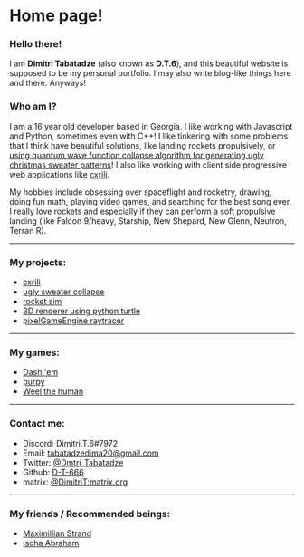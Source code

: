 # Home page!

### Hello there!

I am **Dimitri Tabatadze** (also known as **D.T.6**), and this beautiful website is supposed to be my personal portfolio. I may also write blog-like things here and there. Anyways!

### Who am I?

I am a 16 year old developer based in Georgia. I like working with Javascript and Python, sometimes even with C++! I like tinkering with some problems that I think have beautiful solutions, like landing rockets propulsively, or [using quantum wave function collapse algorithm for generating ugly christmas sweater patterns](https://sweatercollapse.space/?pattern=demo-7.1&n=3&symmetry=0&stitches=1)! I also like working with client side progressive web applications like [cxrili](https://cxrili.netlify.app).

My hobbies include obsessing over spaceflight and rocketry, drawing, doing fun math, playing video games, and searching for the best song ever. I really love rockets and especially if they can perform a soft propulsive landing (like Falcon 9/heavy, Starship, New Shepard, New Glenn, Neutron, Terran R).

---

### My projects:

- [cxrili](https://cxrili.netlify.app)
- [ugly sweater collapse](https://sweatercollapse.space/)
- [rocket sim](https://github.com/D-T-666/rocket-sim)
- [3D renderer using python turtle](https://github.com/D-T-666/3D-turtle)
- [pixelGameEngine raytracer](https://github.com/D-T-666/pixelGameEngine-raytracer)

---

### My games:

- [Dash 'em](https://dt6.itch.io/dash-em)
- [purpy](https://dt6.itch.io/purpy)
- [Weel the human](https://dt6.itch.io/weel-the-human)

---

### Contact me:

- Discord: Dimitri.T.6#7972
- Email: [tabatadzedima20@gmail.com](mailto:tabatadzedima20@gmail.com)
- Twitter: [@Dmtri_Tabatadze](https://twitter.com/Dmtri_Tabatadze)
- Github: [D-T-666](https://github.com/D-T-666)
- matrix: [@DimitriT:matrix.org](https://matrix.to/#/@dimitrit:matrix.org)

---

### My friends / Recommended beings:

- [Maximillian Strand](https://deepadmax.dev)
- [Ischa Abraham](https://ischa.dev)
